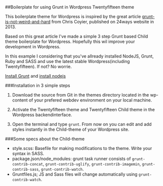##Boilerplate for using Grunt in  Wordpress Twentyfifteen theme

This  boilerplate theme for Wordpress is inspired by the great article [grunt-is-not-weird-and-hard](http://24ways.org/2013/grunt-is-not-weird-and-hard) from Chris Coyier, published on 24ways website in 2013. 

Based on this great article I've made a simple 3 step Grunt based Child theme boilerplate for Wordpress. Hopefully this wil improve your development in Wordpress.

In this example I considering that you've allready installed NodeJS, Grunt, Ruby and SASS and use the latest stable Wordpress(including Twentyfifteen). If not? No worrie. 

[Install Grunt](http://gruntjs.com/installing-grunt)  and [install nodejs](http://nodejs.org/)

###Installation in 3 simple steps

1. Download the source from Git in the themes directory located in the wp-content of your prefered webdev environment on your local machine.

2. Activate the Twentyfifteen theme and Twentyfifteen Child theme in the Wordpress backendinterface.

3. Open the terminal and type `grunt`. From now on you can edit and add styles instantly in the Child-theme of your Wordpress site.

###Some specs about the Child-theme
* style.scss: Basefile for making modifications to the theme. Write your syntax in SASS. 
* package.json/node_modules: grunt task runner consists of  `grunt-contrib-concat`, `grunt-contrib-uglify`, `grunt-contrib-imagemin`, `grunt-contrib-sass`, `grunt-contrib-watch`. 
* Gruntfiles.js; JS and Sass files will change automatically using `grunt-contrib-watch`.
